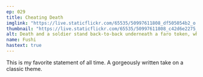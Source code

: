 ```yaml
---
ep: 029
title: Cheating Death
imglink: "https://live.staticflickr.com/65535/50997611808_df505054b2_o.jpg"
thumbnail: "https://live.staticflickr.com/65535/50997611808_c42d6e2275_q.jpg"
alt: Death and a soldier stand back-to-back underneath a faro token, which is carved with the roman numeral for 29. The quote, "There was once a soldier. A bold soldier," is written in script above, and "But bold is not the same as brave..." below.
name: Fushi
hastext: true
---
```

This is my favorite statement of all time. A gorgeously written take on a classic theme.